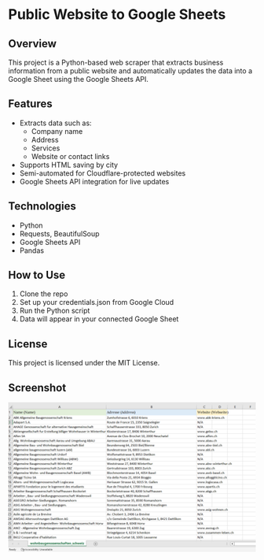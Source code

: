 # Public Website to Google Sheets

## Overview

This project is a Python-based web scraper that extracts business information from a public website and automatically updates the data into a Google Sheet using the Google Sheets API.

## Features

- Extracts data such as:
  - Company name
  - Address
  - Services
  - Website or contact links
- Supports HTML saving by city
- Semi-automated for Cloudflare-protected websites
- Google Sheets API integration for live updates

## Technologies

- Python
- Requests, BeautifulSoup
- Google Sheets API
- Pandas

## How to Use

1. Clone the repo
2. Set up your credentials.json from Google Cloud
3. Run the Python script
4. Data will appear in your connected Google Sheet

## License

This project is licensed under the MIT License.

## Screenshot

![WBG Schweiz Official Website](wbg-schweiz-official-website.png)


